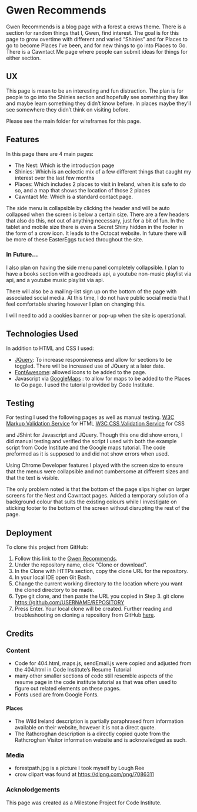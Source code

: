 # Gwen Recommends

Gwen Recommends is a blog page with a forest a crows theme. There is a section for random things that I, Gwen, find interest. The goal is for this page to grow overtime with different and varied “Shinies” and for Places to go to become Places I’ve been, and for new things to go into Places to Go. There is a Cawntact Me page where people can submit ideas for things for either section. 

## UX

This page is mean to be an interesting and fun distraction. The plan is for people to go into the Shinies section and hopefully see something they like and maybe learn something they didn’t know before. In places maybe they’ll see somewhere they didn’t think on visiting before.

Please see the main folder for wireframes for this page. 

## Features
In this page there are 4 main pages:
- The Nest: Which is the introduction page
- Shinies: Which is an eclectic mix of a few different things that caught my interest over the last few months
- Places: Which includes 2 places to visit in Ireland, when it is safe to do so, and a map that shows the location of those 2 places
- Cawntact Me: Which is a standard contact page.

The side menu is collapsible by clicking the header and will be auto collapsed when the screen is below a certain size. There are a few headers that also do this, not out of anything necessary, just for a bit of fun. In the tablet and mobile size there is even a Secret Shiny hidden in the footer in the form of a crow icon. It leads to the Octocat website. In future there will be more of these EasterEggs tucked throughout the site. 

### In Future… 
I also plan on having the side menu panel completely collapsible. I plan to have a books section with a goodreads api, a youtube non-music playlist via api, and a youtube music playlist via api. 

There will also be a mailing-list sign up on the bottom of the page with associated social media. At this time, I do not have public social media that I feel comfortable sharing however I plan on changing this. 

I will need to add a cookies banner or pop-up when the site is operational. 

## Technologies Used

In addition to HTML and CSS I used:
- [JQuery]( https://jquery.com/): To increase responsiveness and allow for sections to be toggled. There will be increased use of JQuery at a later date.
- [FontAwesome]( https://fontawesome.com/): allowed icons to be added to the page.
- Javascript via [GoogleMaps]( https://developers.google.com/maps/documentation) : to allow for maps to be added to the Places to Go page. I used the tutorial provided by Code Institute.
## Testing
For testing I used the following pages as well as manual testing.
[W3C Markup Validation Service]( https://validator.w3.org/) for HTML
[W3C CSS Validation Service]( https://jigsaw.w3.org/css-validator/) for CSS

and JShint for Javascript and JQuery. Though this one did show errors, I did manual testing and verified the script I used with both the example script from Code Institute and the Google maps tutorial. The code preformed as it is supposed to and did not show errors when used. 

Using Chrome Developer features I played with the screen size to ensure that the menus were collapsible and not cumbersome at different sizes and that the text is visible. 

The only problem noted is that the bottom of the page slips higher on larger screens for the Nest and Cawntact pages. Added a temporary solution of a background colour that suits the existing colours while I investigate on sticking footer to the bottom of the screen without disrupting the rest of the page. 

## Deployment

To clone this project from GitHub:
1.	Follow this link to the [Gwen Recommends]( https://github.com/Gwen-of-lynn/GwenRecs).
2.	Under the repository name, click "Clone or download".
3.	In the Clone with HTTPs section, copy the clone URL for the repository.
4.	In your local IDE open Git Bash.
5.	Change the current working directory to the location where you want the cloned directory to be made.
6.	Type git clone, and then paste the URL you copied in Step 3.
git clone https://github.com/USERNAME/REPOSITORY
7.	Press Enter. Your local clone will be created.
Further reading and troubleshooting on cloning a repository from GitHub [here]( https://docs.github.com/en/github/creating-cloning-and-archiving-repositories/cloning-a-repository).

## Credits
### Content
- Code for 404.html, maps.js, sendEmail.js were copied and adjusted from the 404.html in Code Institute’s Resume Tutorial
- many other smaller sections of code still resemble aspects of the resume page in the code institute tutorial as that was often used to figure out related elements on these pages.
- Fonts used are from Google Fonts. 

#### Places
- The Wild Ireland description is partially paraphrased from information available on their website, however it is not a direct quote.
- The Rathcroghan description is a directly copied quote from the Rathcroghan Visitor information website and is acknowledged as such.
### Media
- forestpath.jpg is a picture I took myself by Lough Ree
- crow clipart was found at https://dlpng.com/png/7086311

### Acknolodgements
This page was created as a Milestone Project for Code Institute. 
